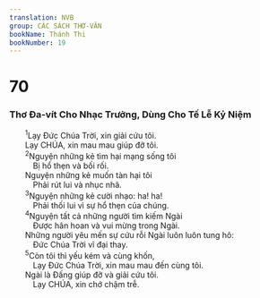 ```yaml
---
translation: NVB
group: CÁC SÁCH THƠ-VĂN
bookName: Thánh Thi 
bookNumber: 19
---
```


<div class="title"><h1>70</h1><h3>Thơ Đa-vít Cho Nhạc Trưởng, Dùng Cho Tế Lễ Kỷ Niệm </h3></div>
<span class="verse thi_70_1">  <sup>1</sup>Lạy Đức Chúa Trời, xin giải cứu tôi. <br/>  Lạy CHÚA, xin mau mau giúp đỡ tôi. <br/></span>
<span class="verse thi_70_2">  <sup>2</sup>Nguyện những kẻ tìm hại mạng sống tôi <br/>   Bị hổ thẹn và bối rối. <br/>  Nguyện những kẻ muốn tàn hại tôi <br/>   Phải rút lui và nhục nhã. <br/></span>
<span class="verse thi_70_3">  <sup>3</sup>Nguyện những kẻ cười nhạo: ha! ha! <br/>   Phải thối lui vì sự hổ thẹn của chúng. <br/></span>
<span class="verse thi_70_4">  <sup>4</sup>Nguyện tất cả những người tìm kiếm Ngài <br/>   Được hân hoan và vui mừng trong Ngài. <br/>  Những người yêu mến sự cứu rỗi Ngài luôn luôn tung hô: <br/>   Đức Chúa Trời vĩ đại thay. <br/></span>
<span class="verse thi_70_5">  <sup>5</sup>Còn tôi thì yếu kém và cùng khốn, <br/>   Lạy Đức Chúa Trời, xin mau mau đến cùng tôi. <br/>  Ngài là Đấng giúp đỡ và giải cứu tôi. <br/>   Lạy CHÚA, xin chớ chậm trễ. <br/></span>
